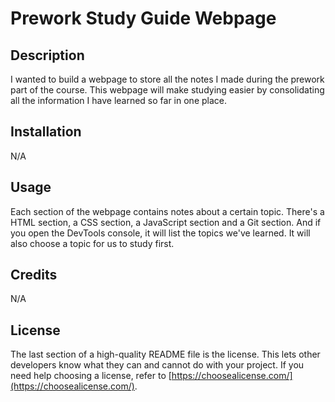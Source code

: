 # Prework Study Guide Webpage

## Description

I wanted to build a webpage to store all the notes I made during the prework part of the course. This webpage will make studying easier by consolidating all the information I have learned so far in one place.

## Installation

N/A

## Usage

Each section of the webpage contains notes about a certain topic. There's a HTML section, a CSS section, a JavaScript section and a Git section. And if you open the DevTools console, it will list the topics we've learned. It will also choose a topic for us to study first.

## Credits

N/A

## License

The last section of a high-quality README file is the license. This lets other developers know what they can and cannot do with your project. If you need help choosing a license, refer to [https://choosealicense.com/](https://choosealicense.com/).

